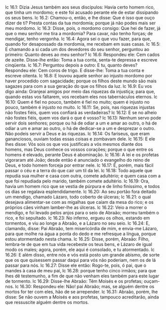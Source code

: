 lc 16.1: Dizia Jesus também aos seus discípulos: Havia certo homem rico, que tinha um mordomo; e este foi acusado perante ele de estar dissipando os seus bens.
lc 16.2: Chamou-o, então, e lhe disse: Que é isso que ouço dizer de ti? Presta contas da tua mordomia; porque já não podes mais ser meu mordomo.
lc 16.3: Disse, pois, o mordomo consigo: Que hei de fazer, já que o meu senhor me tira a mordomia? Para cavar, não tenho forças; de mendigar, tenho vergonha.
lc 16.4: Agora sei o que vou fazer, para que, quando for desapossado da mordomia, me recebam em suas casas.
lc 16.5: E chamando a si cada um dos devedores do seu senhor, perguntou ao primeiro: Quanto deves ao meu senhor?
lc 16.6: Respondeu ele: Cem cados de azeite. Disse-lhe então: Toma a tua conta, senta-te depressa e escreve cinqüenta.
lc 16.7: Perguntou depois a outro: E tu, quanto deves? Respondeu ele: Cem coros de trigo. E disse-lhe: Toma a tua conta e escreve oitenta.
lc 16.8: E louvou aquele senhor ao injusto mordomo por haver procedido com sagacidade; porque os filhos deste mundo são mais sagazes para com a sua geração do que os filhos da luz.
lc 16.9: Eu vos digo ainda: Granjeai amigos por meio das riquezas da injustiça; para que, quando estas vos faltarem, vos recebam eles nos tabernáculos eternos.
lc 16.10: Quem é fiel no pouco, também é fiel no muito; quem é injusto no pouco, também é injusto no muito.
lc 16.11: Se, pois, nas riquezas injustas não fostes fiéis, quem vos confiará as verdadeiras?
lc 16.12: E se no alheio não fostes fiéis, quem vos dará o que é vosso?
lc 16.13: Nenhum servo pode servir dois senhores; porque ou há de odiar a um e amar ao outro, o há de odiar a um e amar ao outro, o há de dedicar-se a um e desprezar o outro. Não podeis servir a Deus e às riquezas.
lc 16.14: Os fariseus, que eram gananciosos, ouviam todas essas coisas e zombavam dele.
lc 16.15: E ele lhes disse: Vós sois os que vos justificais a vós mesmos diante dos homens, mas Deus conhece os vossos corações; porque o que entre os homens é elevado, perante Deus é abominação.
lc 16.16: A lei e os profetas vigoraram até João; desde então é anunciado o evangelho do reino de Deus, e todo homem forceja por entrar nele.
lc 16.17: É, porém, mais fácil passar o céu e a terra do que cair um til da lei.
lc 16.18: Todo aquele que repudia sua mulher e casa com outra, comete adultério; e quem casa com a que foi repudiada pelo marido, também comete adultério.
lc 16.19: Ora, havia um homem rico que se vestia de púrpura e de linho finíssimo, e todos os dias se regalava esplendidamente.
lc 16.20: Ao seu portão fora deitado um mendigo, chamado Lázaro, todo coberto de úlceras;
lc 16.21: o qual desejava alimentar-se com as migalhas que caíam da mesa do rico; e os próprios cães vinham lamber-lhe as úlceras.
lc 16.22: Veio a morrer o mendigo, e foi levado pelos anjos para o seio de Abraão; morreu também o rico, e foi sepultado.
lc 16.23: No inferno, ergueu os olhos, estando em tormentos, e viu ao longe a Abraão, e a Lázaro no seu seio.
lc 16.24: E, clamando, disse: Pai Abraão, tem misericórdia de mim, e envia-me Lázaro, para que molhe na água a ponta do dedo e me refresque a língua, porque estou atormentado nesta chama.
lc 16.25: Disse, porém, Abraão: Filho, lembra-te de que em tua vida recebeste os teus bens, e Lázaro de igual modo os males; agora, porém, ele aqui é consolado, e tu atormentado.
lc 16.26: E além disso, entre nós e vós está posto um grande abismo, de sorte que os que quisessem passar daqui para vós não poderiam, nem os de lá passar para nós.
lc 16.27: Disse ele então: Rogo-te, pois, ó pai, que o mandes à casa de meu pai,
lc 16.28: porque tenho cinco irmãos; para que lhes dê testemunho, a fim de que não venham eles também para este lugar de tormento.
lc 16.29: Disse-lhe Abraão: Têm Moisés e os profetas; ouçam-nos.
lc 16.30: Respondeu ele: Não! pai Abraão; mas, se alguém dentre os mortos for ter com eles, hão de se arrepender.
lc 16.31: Abraão, porém, lhe disse: Se não ouvem a Moisés e aos profetas, tampouco acreditarão, ainda que ressuscite alguém dentre os mortos.
